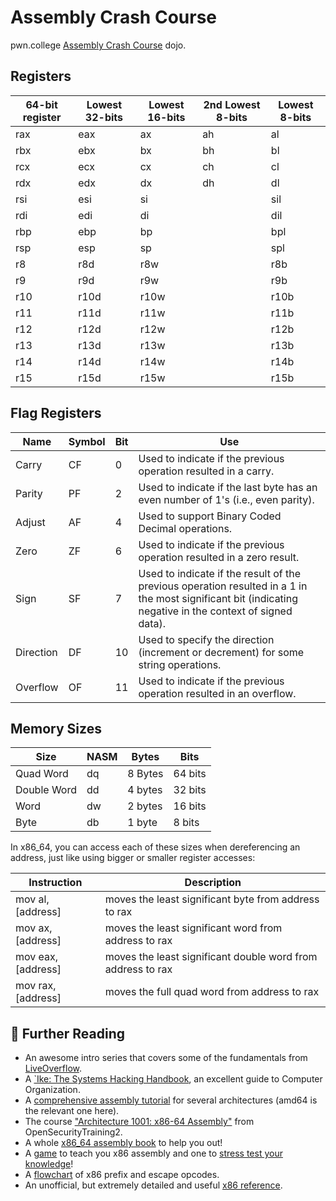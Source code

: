 # Assembly Crash Course

pwn.college [Assembly Crash Course](https://pwn.college/fundamentals/assembly-crash-course/) dojo.

## Registers

| 64-bit register | Lowest 32-bits | Lowest 16-bits | 2nd Lowest 8-bits | Lowest 8-bits |
| --------------- | -------------- | -------------- | ----------------- | ------------- |
| rax             | eax            | ax             | ah                | al            |
| rbx             | ebx            | bx             | bh                | bl            |
| rcx             | ecx            | cx             | ch                | cl            |
| rdx             | edx            | dx             | dh                | dl            |
| rsi             | esi            | si             |                   | sil           |
| rdi             | edi            | di             |                   | dil           |
| rbp             | ebp            | bp             |                   | bpl           |
| rsp             | esp            | sp             |                   | spl           |
| r8              | r8d            | r8w            |                   | r8b           |
| r9              | r9d            | r9w            |                   | r9b           |
| r10             | r10d           | r10w           |                   | r10b          |
| r11             | r11d           | r11w           |                   | r11b          |
| r12             | r12d           | r12w           |                   | r12b          |
| r13             | r13d           | r13w           |                   | r13b          |
| r14             | r14d           | r14w           |                   | r14b          |
| r15             | r15d           | r15w           |                   | r15b          |

## Flag Registers

| Name | Symbol | Bit | Use |
| --- | --- | --- | --- |
| Carry | CF | 0 | Used to indicate if the previous operation resulted in a carry. |
| Parity | PF | 2 | Used to indicate if the last byte has an even number of 1's (i.e., even parity). |
| Adjust | AF | 4 | Used to support Binary Coded Decimal operations. |
| Zero | ZF | 6 | Used to indicate if the previous operation resulted in a zero result. |
| Sign | SF | 7 | Used to indicate if the result of the previous operation resulted in a 1 in the most significant bit (indicating negative in the context of signed data). |
| Direction | DF | 10 | Used to specify the direction (increment or decrement) for some string operations. |
| Overflow | OF | 11 | Used to indicate if the previous operation resulted in an overflow. |

## Memory Sizes

| Size | NASM | Bytes | Bits |
| --- | --- | --- | --- |
| Quad Word | dq | 8 Bytes | 64 bits |
| Double Word | dd | 4 bytes | 32 bits |
| Word        | dw | 2 bytes | 16 bits |
| Byte        | db | 1 byte  | 8 bits |

In x86_64, you can access each of these sizes when dereferencing an address, just like using
bigger or smaller register accesses:

| Instruction | Description |
| --- | --- |
| mov al, [address]  | moves the least significant byte from address to rax |
| mov ax, [address]  | moves the least significant word from address to rax |
| mov eax, [address] | moves the least significant double word from address to rax |
| mov rax, [address] | moves the full quad word from address to rax |

## 📖 Further Reading

- An awesome intro series that covers some of the fundamentals from [LiveOverflow](https://www.youtube.com/watch?v=iyAyN3GFM7A&list=PLhixgUqwRTjxglIswKp9mpkfPNfHkzyeN&index=1).
- A [`Ike: The Systems Hacking Handbook](https://ike.mahaloz.re/1_introduction/introduction.html), an excellent guide to Computer Organization.
- A [comprehensive assembly tutorial](https://github.com/mytechnotalent/Reverse-Engineering-Tutorial) for several architectures (amd64 is the relevant one here).
- The course ["Architecture 1001: x86-64 Assembly"](https://ost2.fyi/Arch1001) from OpenSecurityTraining2.
- A whole [x86_64 assembly book](https://open.umn.edu/opentextbooks/textbooks/733) to help you out!
- A [game](https://squallygame.com/) to teach you x86 assembly and one to [stress test your knowledge](https://oooverflow.io/zero-is-you/)!
- A [flowchart](https://soc.me/interfaces/x86-prefixes-and-escape-opcodes-flowchart) of x86 prefix and escape opcodes.
- An unofficial, but extremely detailed and useful [x86 reference](https://www.felixcloutier.com/x86/).
